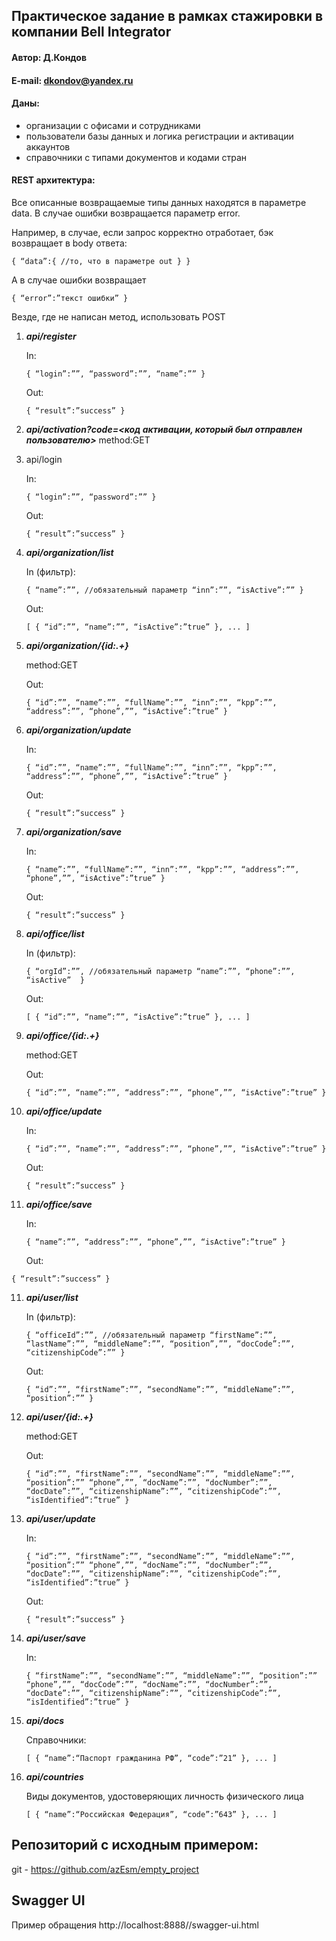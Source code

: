 ## Практическое задание в рамках стажировки в компании Bell Integrator

#### Автор: Д.Кондов
#### E-mail: dkondov@yandex.ru

#### Даны: 

* организации с офисами и сотрудниками
* пользователи базы данных и логика регистрации и активации аккаунтов
* справочники с типами документов и кодами стран

#### REST архитектура:

Все описанные возвращаемые типы данных находятся в параметре data. В случае ошибки возвращается параметр error.

Например, в случае, если запрос корректно отработает, бэк возвращает в body ответа:

`{
    “data”:{
        //то, что в параметре out
    }
 }`

А в случае ошибки возвращает 

`{
    “error”:”текст ошибки”
}`

Везде, где не написан метод, использовать POST
 
1. ***api/register***

    In:

    `{
  “login”:””,
  “password”:””,
  “name”:””
}`

    Out:

    `{
    “result”:”success”
}`

2. ***api/activation?code=<код активации, который был отправлен пользователю>***
method:GET

3. api/login

    In:

    `{
  “login”:””,
  “password”:””
}`

    Out:

    `{
    “result”:”success”
}`


4. ***api/organization/list***

    In (фильтр):

    `{
  “name”:””, //обязательный параметр
  “inn”:””,
  “isActive”:””
}`

    Out:

    `[
  {
    “id”:””,
    “name”:””,
    “isActive”:”true”
  },
  ...
]`

5. ***api/organization/{id:.+}***

    method:GET

    Out:

    `{
  “id”:””,
  “name”:””,
  “fullName”:””,
  “inn”:””,
  “kpp”:””,
  “address”:””,
  “phone”,””,
  “isActive”:”true”
}`

6. ***api/organization/update***

    In:
    
    `{
  “id”:””,
  “name”:””,
  “fullName”:””,
  “inn”:””,
  “kpp”:””,
  “address”:””,
  “phone”,””,
  “isActive”:”true”
}`

    Out:
    
    `{
    “result”:”success”
}`

6. ***api/organization/save***

    In:

    `{
  “name”:””,
  “fullName”:””,
  “inn”:””,
  “kpp”:””,
  “address”:””,
  “phone”,””,
  “isActive”:”true”
}`

    Out:
    
    `{
    “result”:”success”
}`

7. ***api/office/list***

    In (фильтр):

    `{
  “orgId”:””, //обязательный параметр
  “name”:””,
  “phone”:””,
  “isActive” 
}`

    Out:

    `[
  {
    “id”:””,
    “name”:””,
    “isActive”:”true”
  },
  ...
]`

8. ***api/office/{id:.+}***

    method:GET

    Out:
    
    `{
  “id”:””,
  “name”:””,
  “address”:””,
  “phone”,””,
  “isActive”:”true”
}`

9. ***api/office/update***

    In:

    `{
  “id”:””,
  “name”:””,
  “address”:””,
  “phone”,””,
  “isActive”:”true”
}`

    Out:
    
    `{
    “result”:”success”
}`

10. ***api/office/save***

    In:

    `{
  “name”:””,
  “address”:””,
  “phone”,””,
  “isActive”:”true”
}`

    Out:

   `{
    “result”:”success”
}`

11. ***api/user/list***

    In (фильтр):

    `{
  “officeId”:””, //обязательный параметр
  “firstName”:””,
  “lastName”:””,
  “middleName”:””,
  “position”,””,
  “docCode”:””,
  “citizenshipCode”:””
}`

    Out:

    `{
  “id”:””,
  “firstName”:””,
  “secondName”:””,
  “middleName”:””,
  “position”:””
}`

12. ***api/user/{id:.+}***

    method:GET

    Out:
    
    `{
  “id”:””,
  “firstName”:””,
  “secondName”:””,
  “middleName”:””,
  “position”:””
  “phone”,””,
  “docName”:””,
  “docNumber”:””,
  “docDate”:””,
  “citizenshipName”:””,
  “citizenshipCode”:””,
  “isIdentified”:”true”
}`

13. ***api/user/update***

    In:

    `{
  “id”:””,
  “firstName”:””,
  “secondName”:””,
  “middleName”:””,
  “position”:””
  “phone”,””,
  “docName”:””,
  “docNumber”:””,
  “docDate”:””,
  “citizenshipName”:””,
  “citizenshipCode”:””,
  “isIdentified”:”true”
}`

    Out:

    `{
    “result”:”success”
}`


14. ***api/user/save***

    In:

    `{
  “firstName”:””,
  “secondName”:””,
  “middleName”:””,
  “position”:””
  “phone”,””,
  “docCode”:””,
  “docName”:””,
  “docNumber”:””,
  “docDate”:””,
  “citizenshipName”:””,
  “citizenshipCode”:””,
  “isIdentified”:”true”
}`



15. ***api/docs***

    Справочники:

    `[
  {
    “name”:“Паспорт гражданина РФ”,
    “code”:”21”
  },
  ...
]`



16. ***api/countries***

    Виды документов, удостоверяющих личность физического лица

    `[
  {
    “name”:“Российская Федерация”,
    “code”:”643”
  },
  ...
]`


Репозиторий с исходным примером:
-
git - https://github.com/azEsm/empty_project

Swagger UI
-
Пример обращения http://localhost:8888//swagger-ui.html